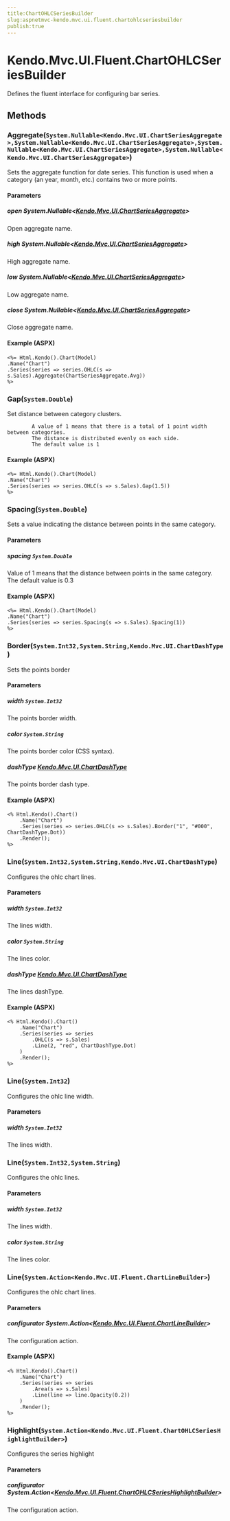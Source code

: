 ```yaml
---
title:ChartOHLCSeriesBuilder
slug:aspnetmvc-kendo.mvc.ui.fluent.chartohlcseriesbuilder
publish:true
---
```


# Kendo.Mvc.UI.Fluent.ChartOHLCSeriesBuilder
Defines the fluent interface for configuring bar series.



## Methods

### Aggregate(`System.Nullable<Kendo.Mvc.UI.ChartSeriesAggregate>,System.Nullable<Kendo.Mvc.UI.ChartSeriesAggregate>,System.Nullable<Kendo.Mvc.UI.ChartSeriesAggregate>,System.Nullable<Kendo.Mvc.UI.ChartSeriesAggregate>`)
Sets the aggregate function for date series.
            This function is used when a category (an year, month, etc.) contains two or more points.


#### Parameters

##### open System.Nullable<[Kendo.Mvc.UI.ChartSeriesAggregate](/kendo-ui/api/wrappers/aspnet-mvc/Kendo.Mvc.UI/ChartSeriesAggregate)>
Open aggregate name.

##### high System.Nullable<[Kendo.Mvc.UI.ChartSeriesAggregate](/kendo-ui/api/wrappers/aspnet-mvc/Kendo.Mvc.UI/ChartSeriesAggregate)>
High aggregate name.

##### low System.Nullable<[Kendo.Mvc.UI.ChartSeriesAggregate](/kendo-ui/api/wrappers/aspnet-mvc/Kendo.Mvc.UI/ChartSeriesAggregate)>
Low aggregate name.

##### close System.Nullable<[Kendo.Mvc.UI.ChartSeriesAggregate](/kendo-ui/api/wrappers/aspnet-mvc/Kendo.Mvc.UI/ChartSeriesAggregate)>
Close aggregate name.




#### Example (ASPX)
    <%= Html.Kendo().Chart(Model)
    .Name("Chart")
    .Series(series => series.OHLC(s => s.Sales).Aggregate(ChartSeriesAggregate.Avg))
    %>


### Gap(`System.Double`)
Set distance between category clusters. 
            
            A value of 1 means that there is a total of 1 point width between categories. 
            The distance is distributed evenly on each side.
            The default value is 1




#### Example (ASPX)
    <%= Html.Kendo().Chart(Model)
    .Name("Chart")
    .Series(series => series.OHLC(s => s.Sales).Gap(1.5))
    %>


### Spacing(`System.Double`)
Sets a value indicating the distance between points in the same category.


#### Parameters

##### spacing `System.Double`
Value of 1 means that the distance between points in the same category.
            The default value is 0.3




#### Example (ASPX)
    <%= Html.Kendo().Chart(Model)
    .Name("Chart")
    .Series(series => series.Spacing(s => s.Sales).Spacing(1))
    %>


### Border(`System.Int32,System.String,Kendo.Mvc.UI.ChartDashType`)
Sets the points border


#### Parameters

##### width `System.Int32`
The points border width.

##### color `System.String`
The points border color (CSS syntax).

##### dashType [Kendo.Mvc.UI.ChartDashType](/kendo-ui/api/wrappers/aspnet-mvc/Kendo.Mvc.UI/ChartDashType)
The points border dash type.




#### Example (ASPX)
    <% Html.Kendo().Chart()
        .Name("Chart")
        .Series(series => series.OHLC(s => s.Sales).Border("1", "#000", ChartDashType.Dot))
        .Render();
    %>


### Line(`System.Int32,System.String,Kendo.Mvc.UI.ChartDashType`)
Configures the ohlc chart lines.


#### Parameters

##### width `System.Int32`
The lines width.

##### color `System.String`
The lines color.

##### dashType [Kendo.Mvc.UI.ChartDashType](/kendo-ui/api/wrappers/aspnet-mvc/Kendo.Mvc.UI/ChartDashType)
The lines dashType.




#### Example (ASPX)
    <% Html.Kendo().Chart()
        .Name("Chart")
        .Series(series => series
            .OHLC(s => s.Sales)
            .Line(2, "red", ChartDashType.Dot)
        )
        .Render();
    %>


### Line(`System.Int32`)
Configures the ohlc line width.


#### Parameters

##### width `System.Int32`
The lines width.





### Line(`System.Int32,System.String`)
Configures the ohlc lines.


#### Parameters

##### width `System.Int32`
The lines width.

##### color `System.String`
The lines color.





### Line(`System.Action<Kendo.Mvc.UI.Fluent.ChartLineBuilder>`)
Configures the ohlc chart lines.


#### Parameters

##### configurator System.Action<[Kendo.Mvc.UI.Fluent.ChartLineBuilder](/kendo-ui/api/wrappers/aspnet-mvc/Kendo.Mvc.UI.Fluent/ChartLineBuilder)>
The configuration action.




#### Example (ASPX)
    <% Html.Kendo().Chart()
        .Name("Chart")
        .Series(series => series
            .Area(s => s.Sales)
            .Line(line => line.Opacity(0.2))
        )
        .Render();
    %>


### Highlight(`System.Action<Kendo.Mvc.UI.Fluent.ChartOHLCSeriesHighlightBuilder>`)
Configures the series highlight


#### Parameters

##### configurator System.Action<[Kendo.Mvc.UI.Fluent.ChartOHLCSeriesHighlightBuilder](/kendo-ui/api/wrappers/aspnet-mvc/Kendo.Mvc.UI.Fluent/ChartOHLCSeriesHighlightBuilder)>
The configuration action.






